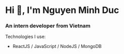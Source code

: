 # Hi 👋, I'm Nguyen Minh Duc 
### An intern developer from Vietnam  

Technologies I use:
- ReactJS / JavaScript / NodeJS / MongoDB
